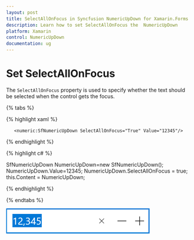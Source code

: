 ```yaml
---
layout: post
title: SelectAllOnFocus in Syncfusion NumericUpDown for Xamarin.Forms
description: Learn how to set SelectAllOnFocus the  NumericUpDown
platform: Xamarin
control: NumericUpDown
documentation: ug
---
```

# Set SelectAllOnFocus

The `SelectAllOnFocus` property is used to specify whether the text should be selected when the control gets the focus.

{% tabs %}

{% highlight xaml %}

       <numeric:SfNumericUpDown SelectAllOnFocus="True" Value="12345"/>
	
{% endhighlight %}

{% highlight c# %}
 
SfNumericUpDown NumericUpDown=new SfNumericUpDown();
NumericUpDown.Value=12345;
NumericUpDown.SelectAllOnFocus = true;
this.Content = NumericUpDown;

{% endhighlight %}

{% endtabs %}

![Display the SfNumericUpDown control with Selection](images/SelectAllOnFocus.png)



